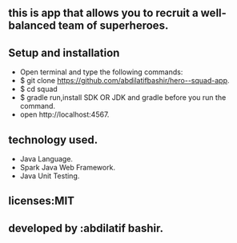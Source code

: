 ## this is app that allows you to recruit a well-balanced team of superheroes.

## Setup and installation
* Open terminal and type the following commands:
* $ git clone https://github.com/abdilatifbashir/hero--squad-app.
* $ cd squad
* $ gradle run,install SDK OR JDK and gradle before you run the command.
* open http://localhost:4567.

## technology used.
* Java Language.
* Spark Java Web Framework.
* Java Unit Testing.
## licenses:MIT
## developed by :abdilatif bashir.
